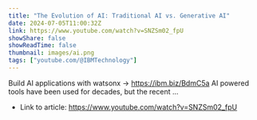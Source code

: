 ```yaml
---
title: "The Evolution of AI: Traditional AI vs. Generative AI"
date: 2024-07-05T11:00:32Z
link: https://www.youtube.com/watch?v=SNZSm02_fpU
showShare: false
showReadTime: false
thumbnail: images/ai.png
tags: ["youtube.com/@IBMTechnology"]
---
```

Build AI applications with watsonx → https://ibm.biz/BdmC5a AI powered tools have been used for decades, but the recent ...

- Link to article: https://www.youtube.com/watch?v=SNZSm02_fpU